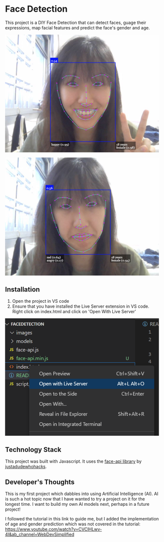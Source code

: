 # Face Detection
This project is a DIY Face Detection that can detect faces, guage their expressions, map facial features and predict the face's gender and age.

![Screenshot](images/Happy.JPG)

![Screenshot](images/Sad_Angry.JPG)



## Installation
1. Open the project in VS code
2. Ensure that you have installed the Live Server extension in VS code. Right click on index.html and click on 'Open With Live Server'

![Screenshot](images/OpenWithLiveServer.png)



## Technology Stack
This project was built with Javascript. It uses the [face-api library](https://github.com/justadudewhohacks/face-api.js) by [justadudewhohacks](https://github.com/justadudewhohacks).



## Developer's Thoughts
This is my first project which dabbles into using Artificial Intelligence (AI). AI is such a hot topic now that I have wanted to try a project on it for the longest time. I want to build my own AI models next, perhaps in a future project! 

I followed the tutorial in this link to guide me, but I added the implementation of age and gender prediction which was not covered in the tutorial: https://www.youtube.com/watch?v=CVClHLwv-4I&ab_channel=WebDevSimplified